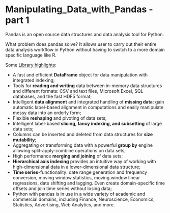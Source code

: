 # Manipulating_Data_with_Pandas - part 1
Pandas is an open source data structures and data analysis tool for Python. 

What problem does pandas solve? 
It allows user to carry out their entire data analysis workflow in Python without having to switch to a more domain specific language like R.

Some [Library highlights](https://pandas.pydata.org):
- A fast and efficient **DataFrame** object for data manipulation with integrated indexing;
- Tools for **reading and writing** data between in-memory data structures and different formats: CSV and text files, Microsoft Excel, SQL databases, and the fast HDF5 format;
- Intelligent **data alignment** and integrated handling of **missing data**: gain automatic label-based alignment in computations and easily manipulate messy data into an orderly form;
- Flexible **reshaping** and pivoting of data sets;
- Intelligent label-based **slicing, fancy indexing, and subsetting** of large data sets;
- Columns can be inserted and deleted from data structures for **size mutability**;
- Aggregating or transforming data with a powerful **group by** engine allowing split-apply-combine operations on data sets;
- High performance **merging and joining** of data sets;
- **Hierarchical axis indexing** provides an intuitive way of working with high-dimensional data in a lower-dimensional data structure;
- **Time series**-functionality: date range generation and frequency conversion, moving window statistics, moving window linear regressions, date shifting and lagging. Even create domain-specific time offsets and join time series without losing data;
- Python with pandas is in use in a wide variety of academic and commercial domains, including Finance, Neuroscience, Economics, Statistics, Advertising, Web Analytics, and more.
